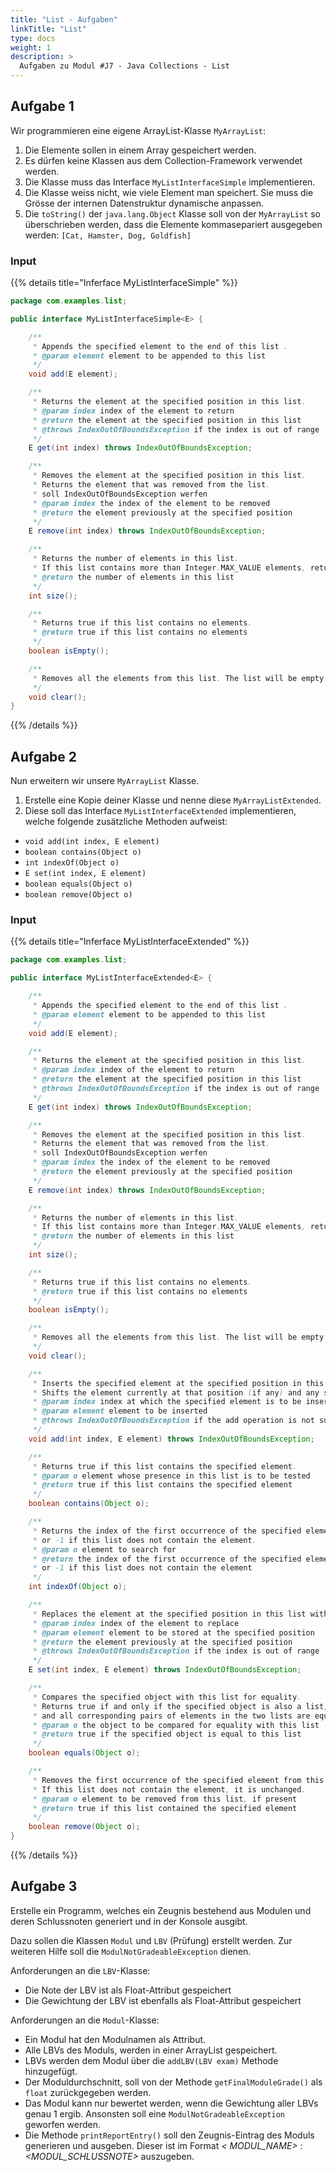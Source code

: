 ```yaml
---
title: "List - Aufgaben"
linkTitle: "List"
type: docs
weight: 1
description: >
  Aufgaben zu Modul #J7 - Java Collections - List
---
```



## Aufgabe 1

Wir programmieren eine eigene ArrayList-Klasse `MyArrayList`:
1. Die Elemente sollen in einem Array gespeichert werden.
2. Es dürfen keine Klassen aus dem Collection-Framework verwendet werden.
3. Die Klasse muss das Interface `MyListInterfaceSimple` implementieren.
4. Die Klasse weiss nicht, wie viele Element man speichert. Sie muss die Grösse der internen Datenstruktur dynamische anpassen.
5. Die `toString()` der `java.lang.Object` Klasse soll von der `MyArrayList` so überschrieben werden, dass die Elemente kommasepariert ausgegeben werden: `[Cat, Hamster, Dog, Goldfish]`


### Input
{{% details title="Inferface MyListInterfaceSimple" %}}

```java
package com.examples.list;

public interface MyListInterfaceSimple<E> {

    /**
     * Appends the specified element to the end of this list .
     * @param element element to be appended to this list
     */
    void add(E element);

    /**
     * Returns the element at the specified position in this list.
     * @param index index of the element to return
     * @return the element at the specified position in this list
     * @throws IndexOutOfBoundsException if the index is out of range
     */
    E get(int index) throws IndexOutOfBoundsException;

    /**
     * Removes the element at the specified position in this list.
     * Returns the element that was removed from the list.
     * soll IndexOutOfBoundsException werfen
     * @param index the index of the element to be removed
     * @return the element previously at the specified position
     */
    E remove(int index) throws IndexOutOfBoundsException;

    /**
     * Returns the number of elements in this list.
     * If this list contains more than Integer.MAX_VALUE elements, returns Integer.MAX_VALUE.
     * @return the number of elements in this list
     */
    int size();

    /**
     * Returns true if this list contains no elements.
     * @return true if this list contains no elements
     */
    boolean isEmpty();

    /**
     * Removes all the elements from this list. The list will be empty after this call returns.
     */
    void clear();
}

```

{{% /details %}}

## Aufgabe 2

Nun erweitern wir unsere `MyArrayList` Klasse.
1. Erstelle eine Kopie deiner Klasse und nenne diese `MyArrayListExtended`.
2. Diese soll das Interface `MyListInterfaceExtended` implementieren, welche folgende zusätzliche Methoden aufweist:
  * `void add(int index, E element)`
  * `boolean contains(Object o)`
  * `int indexOf(Object o)`
  * `E set(int index, E element)`
  * `boolean equals(Object o)`
  * `boolean remove(Object o)`


### Input
{{% details title="Inferface MyListInterfaceExtended" %}}

```java
package com.examples.list;

public interface MyListInterfaceExtended<E> {

    /**
     * Appends the specified element to the end of this list .
     * @param element element to be appended to this list
     */
    void add(E element);

    /**
     * Returns the element at the specified position in this list.
     * @param index index of the element to return
     * @return the element at the specified position in this list
     * @throws IndexOutOfBoundsException if the index is out of range
     */
    E get(int index) throws IndexOutOfBoundsException;

    /**
     * Removes the element at the specified position in this list.
     * Returns the element that was removed from the list.
     * soll IndexOutOfBoundsException werfen
     * @param index the index of the element to be removed
     * @return the element previously at the specified position
     */
    E remove(int index) throws IndexOutOfBoundsException;

    /**
     * Returns the number of elements in this list.
     * If this list contains more than Integer.MAX_VALUE elements, returns Integer.MAX_VALUE.
     * @return the number of elements in this list
     */
    int size();

    /**
     * Returns true if this list contains no elements.
     * @return true if this list contains no elements
     */
    boolean isEmpty();

    /**
     * Removes all the elements from this list. The list will be empty after this call returns.
     */
    void clear();

    /**
     * Inserts the specified element at the specified position in this list.
     * Shifts the element currently at that position (if any) and any subsequent elements to the right.
     * @param index index at which the specified element is to be inserted
     * @param element element to be inserted
     * @throws IndexOutOfBoundsException if the add operation is not supported by this list
     */
    void add(int index, E element) throws IndexOutOfBoundsException;

    /**
     * Returns true if this list contains the specified element.
     * @param o element whose presence in this list is to be tested
     * @return true if this list contains the specified element
     */
    boolean contains(Object o);

    /**
     * Returns the index of the first occurrence of the specified element in this list,
     * or -1 if this list does not contain the element.
     * @param o element to search for
     * @return the index of the first occurrence of the specified element in this list,
     * or -1 if this list does not contain the element
     */
    int indexOf(Object o);

    /**
     * Replaces the element at the specified position in this list with the specified element.
     * @param index index of the element to replace
     * @param element element to be stored at the specified position
     * @return the element previously at the specified position
     * @throws IndexOutOfBoundsException if the index is out of range
     */
    E set(int index, E element) throws IndexOutOfBoundsException;

    /**
     * Compares the specified object with this list for equality.
     * Returns true if and only if the specified object is also a list, both lists have the same size,
     * and all corresponding pairs of elements in the two lists are equal.
     * @param o the object to be compared for equality with this list
     * @return true if the specified object is equal to this list
     */
    boolean equals(Object o);

    /**
     * Removes the first occurrence of the specified element from this list, if it is present.
     * If this list does not contain the element, it is unchanged.
     * @param o element to be removed from this list, if present
     * @return true if this list contained the specified element
     */
    boolean remove(Object o);
}

```

{{% /details %}}

## Aufgabe 3

Erstelle ein Programm, welches ein Zeugnis bestehend aus Modulen und deren Schlussnoten generiert und in der Konsole
ausgibt.

Dazu sollen die Klassen `Modul` und `LBV` (Prüfung) erstellt werden. Zur weiteren Hilfe soll
die `ModulNotGradeableException` dienen.

Anforderungen an die `LBV`-Klasse:

- Die Note der LBV ist als Float-Attribut gespeichert
- Die Gewichtung der LBV ist ebenfalls als Float-Attribut gespeichert

Anforderungen an die `Modul`-Klasse:

- Ein Modul hat den Modulnamen als Attribut.
- Alle LBVs des Moduls, werden in einer ArrayList gespeichert.
- LBVs werden dem Modul über die `addLBV(LBV exam)` Methode hinzugefügt.
- Der Moduldurchschnitt, soll von der Methode `getFinalModuleGrade()` als `float` zurückgegeben werden.
- Das Modul kann nur bewertet werden, wenn die Gewichtung aller LBVs genau 1 ergib. Ansonsten soll
  eine `ModulNotGradeableException` geworfen werden.
- Die Methode `printReportEntry()` soll den Zeugnis-Eintrag des Moduls generieren und ausgeben. Dieser ist im Format *<
  MODUL_NAME>* : *<MODUL_SCHLUSSNOTE>* auszugeben.
